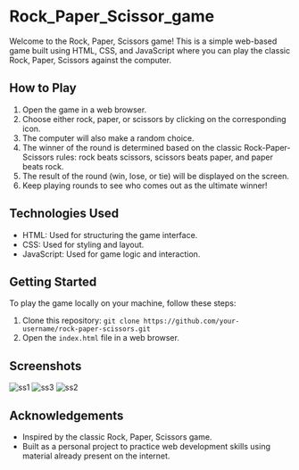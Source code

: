 # Rock_Paper_Scissor_game

Welcome to the Rock, Paper, Scissors game! This is a simple web-based game built using HTML, CSS, and JavaScript where you can play the classic Rock, Paper, Scissors against the computer.

## How to Play

1. Open the game in a web browser.
2. Choose either rock, paper, or scissors by clicking on the corresponding icon.
3. The computer will also make a random choice.
4. The winner of the round is determined based on the classic Rock-Paper-Scissors rules: rock beats scissors, scissors beats paper, and paper beats rock.
5. The result of the round (win, lose, or tie) will be displayed on the screen.
6. Keep playing rounds to see who comes out as the ultimate winner!

## Technologies Used

- HTML: Used for structuring the game interface.
- CSS: Used for styling and layout.
- JavaScript: Used for game logic and interaction.

## Getting Started

To play the game locally on your machine, follow these steps:

1. Clone this repository: `git clone https://github.com/your-username/rock-paper-scissors.git`
2. Open the `index.html` file in a web browser.


## Screenshots

![ss1](https://github.com/manojbala107/Rock_Paper_Scissor_Project/assets/140414243/dde748b5-18a8-4260-b7b3-963c68035a23)
![ss3](https://github.com/manojbala107/Rock_Paper_Scissor_Project/assets/140414243/f1fc4290-3331-4a94-a1a7-a99d12b19589)
![ss2](https://github.com/manojbala107/Rock_Paper_Scissor_Project/assets/140414243/7d54d878-fe0b-4a6c-83e3-bac4030b7b30)

## Acknowledgements

- Inspired by the classic Rock, Paper, Scissors game.
- Built as a personal project to practice web development skills using material already present on the internet. 

